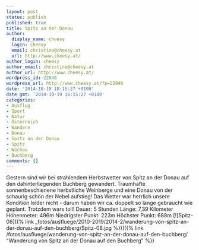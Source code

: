 ```yaml
---
layout: post
status: publish
published: true
title: Spitz an der Donau
author:
  display_name: cheesy
  login: cheesy
  email: christine@cheesy.at
  url: http://www.cheesy.at/
author_login: cheesy
author_email: christine@cheesy.at
author_url: http://www.cheesy.at/
wordpress_id: 22046
wordpress_url: http://www.cheesy.at/?p=22046
date: '2014-10-19 18:15:27 +0100'
date_gmt: '2014-10-19 16:15:27 +0100'
categories:
- Ausflug
- Sport
- Natur
- Österreich
- Wandern
- Donau
- Spitz an der Donau
- Spitz
- Wachau
- Buchberg
comments: []
---
```

Gestern sind wir bei strahlendem Herbstwetter von Spitz an der Donau auf den dahinterliegenden Buchberg gewandert. Traumhafte sonnenbeschienene herbstliche Weinberge und eine Donau von der schaurig schön der Nebel aufstieg!
Das Wetter war herrlich unsere Kondition leider nicht - darum haben wir ca. doppelt so lange gebraucht wie geplant. Trotzdem wars toll!
Dauer: 5 Stunden
Länge: 7,39 Kilometer
Höhenmeter: 496m
Niedrigster Punkt: 223m
Höchster Punkt: 688m
[![Spitz-08]({% link _fotos/ausfluege/2010-2019/2014-2/wanderung-von-spitz-an-der-donau-auf-den-buchberg/Spitz-08.jpg %})]({% link /fotos/ausfluege/wanderung-von-spitz-an-der-donau-auf-den-buchberg/ "Wanderung von Spitz an der Donau auf den Buchberg" %})
